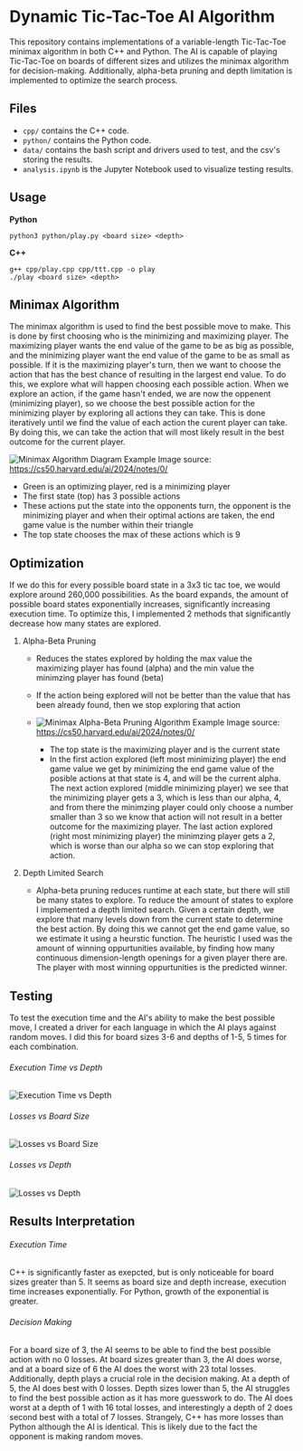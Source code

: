 # Dynamic Tic-Tac-Toe AI Algorithm

This repository contains implementations of a variable-length Tic-Tac-Toe minimax algorithm in both C++ and Python. The AI is capable of playing Tic-Tac-Toe on boards of different sizes and utilizes the minimax algorithm for decision-making. Additionally, alpha-beta pruning and depth limitation is implemented to optimize the search process.

## Files

- `cpp/` contains the C++ code.
- `python/` contains the Python code.
- `data/` contains the bash script and drivers used to test, and the csv's storing the results.
- `analysis.ipynb` is the Jupyter Notebook used to visualize testing results.

## Usage

**Python**
```
python3 python/play.py <board size> <depth>
```

**C++**
```
g++ cpp/play.cpp cpp/ttt.cpp -o play
./play <board size> <depth>
```

## Minimax Algorithm

The minimax algorithm is used to find the best possible move to make. This is done by first choosing who is the minimizing and maximizing player. The maximizing player wants the end value of the game to be as big as possible, and the minimizing player want the end value of the game to be as small as possible. If it is the maximizing player's turn, then we want to choose the action that has the best chance of resulting in the largest end value. To do this, we explore what will happen choosing each possible action. When we explore an action, if the game hasn't ended, we are now the oppenent (minimizing player), so we choose the best possible action for the minimizing player by exploring all actions they can take. This is done iteratively until we find the value of each action the curent player can take. By doing this, we can take the action that will most likely result in the best outcome for the current player.

![Minimax Algorithm Diagram Example](https://github.com/josephattalla/Dynamic-Minimax/assets/121779512/b40fc2ca-dbcb-43f5-a136-43801afae68e)
Image source: https://cs50.harvard.edu/ai/2024/notes/0/

- Green is an optimizing player, red is a minimizing player
- The first state (top) has 3 possible actions
- These actions put the state into the opponents turn, the opponent is the minimizing player and when their optimal actions are taken, the end game value is the number within their triangle
- The top state chooses the max of these actions which is 9


## Optimization

If we do this for every possible board state in a 3x3 tic tac toe, we would explore around 260,000 possibilities. As the board expands, the amount of possible board states exponentially increases, significantly increasing execution time. To optimize this, I implemented 2 methods that significantly decrease how many states are explored.

1. Alpha-Beta Pruning
    - Reduces the states explored by holding the max value the maximizing player has found (alpha) and the min value the minimzing player has found (beta)
    - If the action being explored will not be better than the value that has been already found, then we stop exploring that action

    - ![Minimax Alpha-Beta Pruning Algorithm Example](https://github.com/josephattalla/Dynamic-Tic-Tac-Toe-AI/assets/121779512/1bc24cf8-4374-40e2-b27d-7f8b64e2e3fc) Image source: https://cs50.harvard.edu/ai/2024/notes/0/
        - The top state is the maximizing player and is the current state
        - In the first action explored (left most minimizing player) the end game value we get by minimizing the end game value of the posible actions at that state is 4, and will be the current alpha. The next action explored (middle minimizing player) we see that the minimizing player gets a 3, which is less than our alpha, 4, and from there the minimzing player could only choose a number smaller than 3 so we know that action will not result in a better outcome for the maximizing player. The last action explored (right most minimizing player) the minimzing player gets a 2, which is worse than our alpha so we can stop exploring that action.

2. Depth Limited Search
    - Alpha-beta pruning reduces runtime at each state, but there will still be many states to explore. To reduce the amount of states to explore I implemented a depth limited search. Given a certain depth, we explore that many levels down from the current state to determine the best action. By doing this we cannot get the end game value, so we estimate it using a heurstic function. The heuristic I used was the amount of winning oppurtunities available, by finding how many continuous dimension-length openings for a given player there are. The player with most winning oppurtunities is the predicted winner.

## Testing

To test the execution time and the AI's ability to make the best possible move, I created a driver for each language in which the AI plays against random moves. I did this for board sizes 3-6 and depths of 1-5, 5 times for each combination.

###### Execution Time vs Depth
![Execution Time vs Depth](plots/Execution%20Time%20vs%20Depth.png)

###### Losses vs Board Size
![Losses vs Board Size](plots/Number%20of%20losses%20per%20Board%20Size.png)

###### Losses vs Depth
![Losses vs Depth](plots/Number%20of%20losses%20per%20Depth.png)

## Results Interpretation

###### Execution Time
C++ is significantly faster as exepcted, but is only noticeable for board sizes greater than 5. It seems as board size and depth increase, execution time increases exponentially. For Python, growth of the exponential is greater.

###### Decision Making
For a board size of 3, the AI seems to be able to find the best possible action with no 0 losses. At board sizes greater than 3, the AI does worse, and at a board size of 6 the AI does the worst with 23 total losses. Additionally, depth plays a crucial role in the decision making. At a depth of 5, the AI does best with 0 losses. Depth sizes lower than 5, the AI struggles to find the best possible action as it has more guesswork to do. The AI does worst at a depth of 1 with 16 total losses, and interestingly a depth of 2 does second best with a total of 7 losses. Strangely, C++ has more losses than Python although the AI is identical. This is likely due to the fact the opponent is making random moves.
